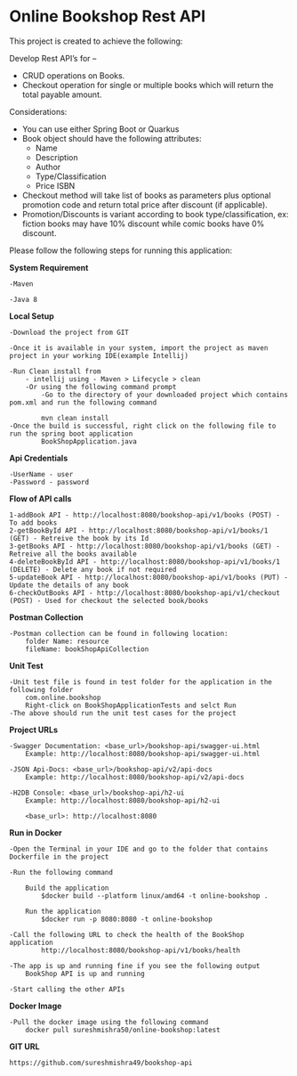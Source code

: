 # Online Bookshop Rest API
This project is created to achieve the following:

Develop Rest API’s for – 
- CRUD operations on Books. 
- Checkout operation for single or multiple books which will return the total payable amount.
	
Considerations: 
- You can use either Spring Boot or Quarkus 
- Book object should have the following attributes: 
	- Name 
	- Description 
	- Author 
	- Type/Classification 
	- Price ISBN 
- Checkout method will take list of books as parameters plus optional promotion code and return total price after discount (if applicable). 
- Promotion/Discounts is variant according to book type/classification, ex: fiction books may have 10% discount while comic books have 0% discount.	

Please follow the following steps for running this application:

**System Requirement**

	-Maven

	-Java 8

**Local Setup**

	-Download the project from GIT

	-Once it is available in your system, import the project as maven project in your working IDE(example Intellij)

	-Run Clean install from 
		- intellij using - Maven > Lifecycle > clean
		-Or using the following command prompt
			-Go to the directory of your downloaded project which contains pom.xml and run the following command

			mvn clean install
	-Once the build is successful, right click on the following file to run the spring boot application
			BookShopApplication.java

**Api Credentials**

	-UserName - user
	-Password - password

**Flow of API calls**

	1-addBook API - http://localhost:8080/bookshop-api/v1/books (POST) - To add books
	2-getBookById API - http://localhost:8080/bookshop-api/v1/books/1 (GET) - Retreive the book by its Id
	3-getBooks API - http://localhost:8080/bookshop-api/v1/books (GET) - Retreive all the books available
	4-deleteBookById API - http://localhost:8080/bookshop-api/v1/books/1 (DELETE) - Delete any book if not required
	5-updateBook API - http://localhost:8080/bookshop-api/v1/books (PUT) - Update the details of any book
	6-checkOutBooks API - http://localhost:8080/bookshop-api/v1/checkout (POST) - Used for checkout the selected book/books

**Postman Collection**

	-Postman collection can be found in following location:
		folder Name: resource 
		fileName: bookShopApiCollection
**Unit Test**

	-Unit test file is found in test folder for the application in the following folder
		com.online.bookshop
		Right-click on BookShopApplicationTests and selct Run
	-The above should run the unit test cases for the project

**Project URLs**

	-Swagger Documentation: <base_url>/bookshop-api/swagger-ui.html
		Example: http://localhost:8080/bookshop-api/swagger-ui.html

	-JSON Api-Docs: <base_url>/bookshop-api/v2/api-docs
		Example: http://localhost:8080/bookshop-api/v2/api-docs

	-H2DB Console: <base_url>/bookshop-api/h2-ui
		Example: http://localhost:8080/bookshop-api/h2-ui

		<base_url>: http://localhost:8080

**Run in Docker** 

	-Open the Terminal in your IDE and go to the folder that contains Dockerfile in the project 

	-Run the following command 

		Build the application
			$docker build --platform linux/amd64 -t online-bookshop . 

		Run the application 
			$docker run -p 8080:8080 -t online-bookshop 

	-Call the following URL to check the health of the BookShop application 
			http://localhost:8080/bookshop-api/v1/books/health

	-The app is up and running fine if you see the following output
		BookShop API is up and running 

	-Start calling the other APIs

**Docker Image**

	-Pull the docker image using the following command
		docker pull sureshmishra50/online-bookshop:latest

**GIT URL**

	https://github.com/sureshmishra49/bookshop-api